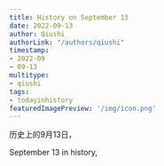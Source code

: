 ```yaml
---
title: History on September 13
date: 2022-09-13
author: Qiushi 
authorLink: "/authors/qiushi"
timestamp: 
- 2022-09
- 09-13
multitype: 
- qiushi
tags: 
- todayinhistory
featuredImagePreview: '/img/icon.png'
---
```









历史上的9月13日，

September 13 in history, 

<!--more-->

